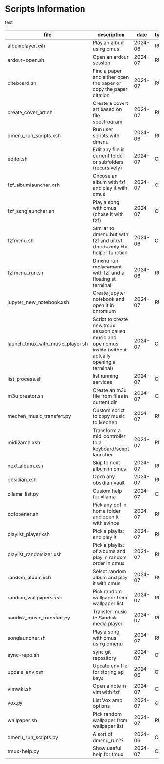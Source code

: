 # Scripts Information

test

<!-- script_info_start -->
| file | description | date | type | status | host | tag |
| --- | --- | --- | --- | --- | --- | --- |
| albumplayer.xsh | Play an album using cmus | 2024-06 | RUN | active | all |  |
| ardour-open.sh | Open an ardour session | 2024-07 | RUN | active | all |  |
| citeboard.sh | Find a paper and either open the paper or copy the paper citation | 2024-07 | RUN | active | all |  |
| create_cover_art.sh | Create a covert art based on file spectrogram | 2024-07 | RUN | active | all |  |
| dmenu_run_scripts.xsh | Run user scripts with dmenu | 2024-06 | RUN | active | all |  |
| editor.sh | Edit any file in current folder or subfolders (recursively) | 2024-07 | CLI | active | all |  |
| fzf_albumlauncher.xsh | Choose an album with fzf and play it with cmus | 2024-07 | CLI | active | all |  |
| fzf_songlauncher.sh | Play a song with cmus (chose it with fzf) | 2024-07 | CLI | active | all |  |
| fzfmenu.sh | Similar to dmenu but with fzf and urxvt (this is only hte helper function | 2024-06 | OTH | active | all |  |
| fzfmenu_run.sh | Dmenu run replacement with fzf and a floating st terminal | 2024-06 | RUN | active | all |  |
| jupyter_new_notebook.xsh | Create jupyter notebook and open it in chromium | 2024-07 | RUN | active | all |  |
| launch_tmux_with_music_player.sh | Script to create new tmux session called music and open cmus inside (without actually opening a terminal) | 2024-07 | CLI | active | all |  |
| list_process.sh | list running services | 2024-07 | CLI | active | all |  |
| m3u_creator.sh | Create an m3u file from files in current dir | 2024-07 | CLI | active | all |  |
| mechen_music_transfert.py | Custom script to copy music to Mechen | 2024-07 | RUN | active | KJL |  |
| midi2arch.xsh | Transform a midi controller to a keyboard/script launcher | 2024-07 | RUN | active | KJL |  |
| next_album.xsh | Skip to next album in cmus | 2024-07 | RUN | active | all |  |
| obsidian.xsh | Open any obsidian vault | 2024-07 | RUN | active | all |  |
| ollama_list.py | Custom help for ollama | 2024-07 | CLI | active | all |  |
| pdfopener.sh | Pick any pdf in home folder and open it with evince | 2024-07 | RUN | active | all |  |
| playlist_player.xsh | Pick a playlist and play it | 2024-07 | RUN | active | all |  |
| playlist_randomizer.xsh | Pick a playlist of albums and play in random order in cmus | 2024-07 | RUN | active | all |  |
| random_album.xsh | Select random album and play it with cmus | 2024-07 | RUN | active | all |  |
| random_wallpapers.xsh | Pick random wallpaper from wallpaper list | 2024-07 | RUN | active | all |  |
| sandisk_music_transfert.py | Transfer music to Sandisk media player | 2024-07 | RUN | active | KJL |  |
| songlauncher.sh | Play a song with cmus using dmenu | 2024-07 | RUN | active | all |  |
| sync-repo.sh | sync git repository | 2024-07 | OTH | active | all |  |
| update_env.xsh | Update env file for storing api keys | 2024-06 | OTH | active | all | api |
| vimwiki.sh | Open a note in vim with fzf | 2024-07 | CLI | active | all |  |
| vox.py | List Vox amp options | 2024-07 | CLI | active | all |  |
| wallpaper.sh | Pick random wallpaper from wallpaper list | 2024-07 | RUN | active | all |  |
| dmenu_run_scripts.py | A sort of dmenu_run?? | 2024-06 | CLI | in_progress | all |  |
| tmux-help.py | Show useful help for tmux | 2024-07 | CLI | in_progress | all |  |
<!-- script_info_end -->
